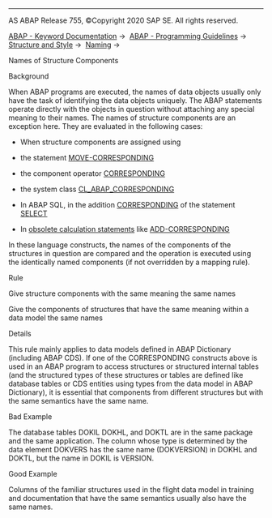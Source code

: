   

* * *

AS ABAP Release 755, ©Copyright 2020 SAP SE. All rights reserved.

[ABAP - Keyword Documentation](https://help.sap.com/doc/abapdocu_755_index_htm/7.55/en-US/abenabap.htm) →  [ABAP - Programming Guidelines](https://help.sap.com/doc/abapdocu_755_index_htm/7.55/en-US/abenabap_pgl.htm) →  [Structure and Style](https://help.sap.com/doc/abapdocu_755_index_htm/7.55/en-US/abenstructure_style_guidl.htm) →  [Naming](https://help.sap.com/doc/abapdocu_755_index_htm/7.55/en-US/abennaming_guidl.htm) → 

Names of Structure Components

Background

When ABAP programs are executed, the names of data objects usually only have the task of identifying the data objects uniquely. The ABAP statements operate directly with the objects in question without attaching any special meaning to their names. The names of structure components are an exception here. They are evaluated in the following cases:

-   When structure components are assigned using

-   the statement [MOVE-CORRESPONDING](https://help.sap.com/doc/abapdocu_755_index_htm/7.55/en-US/abapmove-corresponding.htm)

-   the component operator [CORRESPONDING](https://help.sap.com/doc/abapdocu_755_index_htm/7.55/en-US/abenconstructor_expr_corresponding.htm)

-   the system class [CL\_ABAP\_CORRESPONDING](https://help.sap.com/doc/abapdocu_755_index_htm/7.55/en-US/abencl_abap_corresponding.htm)

-   In ABAP SQL, in the addition [CORRESPONDING](https://help.sap.com/doc/abapdocu_755_index_htm/7.55/en-US/abapinto_clause.htm) of the statement [SELECT](https://help.sap.com/doc/abapdocu_755_index_htm/7.55/en-US/abapselect.htm)

-   In [obsolete calculation statements](https://help.sap.com/doc/abapdocu_755_index_htm/7.55/en-US/abencomputing_obsolete.htm) like [ADD-CORRESPONDING](https://help.sap.com/doc/abapdocu_755_index_htm/7.55/en-US/abapadd-corresponding.htm)

In these language constructs, the names of the components of the structures in question are compared and the operation is executed using the identically named components (if not overridden by a mapping rule).

Rule

Give structure components with the same meaning the same names

Give the components of structures that have the same meaning within a data model the same names

Details

This rule mainly applies to data models defined in ABAP Dictionary (including ABAP CDS). If one of the CORRESPONDING constructs above is used in an ABAP program to access structures or structured internal tables (and the structured types of these structures or tables are defined like database tables or CDS entities using types from the data model in ABAP Dictionary), it is essential that components from different structures but with the same semantics have the same name.

Bad Example

The database tables DOKIL DOKHL, and DOKTL are in the same package and the same application. The column whose type is determined by the data element DOKVERS has the same name (DOKVERSION) in DOKHL and DOKTL, but the name in DOKIL is VERSION.

Good Example

Columns of the familiar structures used in the flight data model in training and documentation that have the same semantics usually also have the same names.